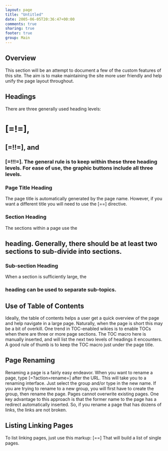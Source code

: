 ```yaml
---
layout: page
title: "Untitled"
date: 2005-06-05T20:36:47+00:00
comments: true
sharing: true
footer: true
group: Main
---
```




## Overview

This section will be an attempt to document a few of the custom features of this site. The aim is to make maintaining the site more user friendly and help unify the page layout throughout.

## Headings

There are three generally used heading levels: <h1>[=!=], <h2> [=!!=], and <h3> [=!!!=]. The general rule is to keep within these three heading levels. For ease of use, the graphic buttons include all three levels.

### Page Title Heading

The page title is automatically generated by the page name. However, if you want a different title you will need to use the [==] directive.

### Section Heading

The sections within a page use the <h2> heading. Generally, there should be at least two sections to sub-divide into sections.

### Sub-section Heading

When a section is sufficiently large, the <h3> heading can be used to separate sub-topics.

## Use of Table of Contents

Ideally, the table of contents helps a user get a quick overview of the page and help navigate in a large page. Naturally, when the page is short this may be a bit of overkill. One trend in TOC-enabled wikies is to enable TOCs  when there are three or more page sections. The TOC macro here is manually inserted, and will list the next two levels of headings it encounters. A good rule of thumb is to keep the TOC macro just under the page title.

## Page Renaming

Renaming a page is a fairly easy endeavor. When you want to rename a page, type [=?action=rename=] after the URL. This will take you to a renaming interface. Just select the group and/or type in the new name. If you are trying to rename to a new group, you will first have to create the group, then rename the page. Pages cannot overwrite existing pages. One key advantage to this approach is that the former name to the page has a redirect automatically inserted. So, if you rename a page that has dozens of links, the links are not broken.

## Listing Linking Pages

To list linking pages, just use this markup: [==] That will build a list of single pages.
